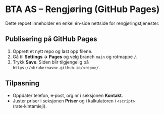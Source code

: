 # BTA AS – Rengjøring (GitHub Pages)

Dette repoet inneholder en enkel én‑side nettside for rengjøringstjenester.

## Publisering på GitHub Pages
1. Opprett et nytt repo og last opp filene.
2. Gå til **Settings → Pages** og velg branch `main` og rotmappe `/`.
3. Trykk **Save**. Siden blir tilgjengelig på `https://<brukernavn>.github.io/<repo>/`.

## Tilpasning
- Oppdater telefon, e‑post, org.nr i seksjonen **Kontakt**.
- Juster priser i seksjonen **Priser** og i kalkulatoren i `<script>` (rate‑kintamieji).
